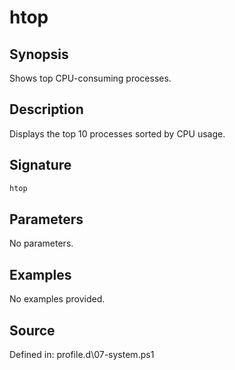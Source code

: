 # htop

## Synopsis

Shows top CPU-consuming processes.

## Description

Displays the top 10 processes sorted by CPU usage.

## Signature

```powershell
htop
```

## Parameters

No parameters.

## Examples

No examples provided.

## Source

Defined in: profile.d\07-system.ps1
